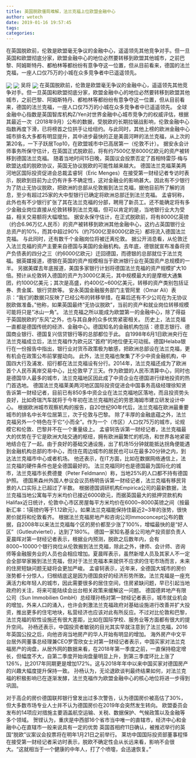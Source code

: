 ```yaml
---
title: 英国脱欧僵局难解，法兰克福上位欧盟金融中心
author: wetech
date: 2019-01-16 19:57:45
tags: 
categories: 
---
```

在英国脱欧前，伦敦是欧盟毫无争议的金融中心，遥遥领先其他竞争对手。但一旦英国和欧盟彻底分家，欧盟金融中心的地位必然要转移到欧盟其他城市，之前巴黎、阿姆斯特丹、都柏林等都纷纷有意争夺这一位置，但从目前看来，德国的法兰克福，一座人口仅75万的小城在众多竞争者中已遥遥领先。
<!-- more -->
<img align="center" border="0" src="https://imgcdn.yicai.com/uppics/images/2019/01/bf1a82f95283189bb4f3e61f0afba515.jpg" />
<img align="center" border="0" src="https://imgcdn.yicai.com/uppics/images/2019/01/fee640aa6268c861eda205667e71c42d.jpg" />
吴将
<img align="center" border="0" src="https://imgcdn.yicai.com/uppics/images/2019/01/a4b4733052eafc628494b81c5bdf880e.jpg" />
在英国脱欧前，伦敦是欧盟毫无争议的金融中心，遥遥领先其他竞争对手。但一旦英国和欧盟彻底分家，欧盟金融中心的地位必然要转移到欧盟其他城市，之前巴黎、阿姆斯特丹、都柏林等都纷纷有意争夺这一位置，但从目前看来，德国的法兰克福，一座人口仅75万的小城在众多竞争者中已遥遥领先。
全球金融中心指数是英国智库机构Z/Yen对世界金融中心城市竞争力的权威评估，根据其最近一次（2018年9月）公布的数据，受脱欧的长期拉锯战影响，伦敦金融中心指数再度下滑，已将榜首之位拱手让给纽约。与此同时，其他上榜的欧洲金融中心城市排名大多都有明显提升，其中进步最快的正是美茵河畔的法兰克福，从上次的第20名，一下子跃居Top10，在欧盟城市中已高居第一（伦敦不计）。
据安永会计师事务所保守估计，在英国正式脱欧前，将有约7500亿至8000亿欧元的资产被转移到德国法兰克福。
随着当地时间15日晚，英国议会投票否定了首相特雷莎·梅与欧盟达成的脱欧协议，英国无协议脱欧的可能性越来越大。
德国法兰克福莱美两河地区国际投资促进会总裁孟睿轲（Eric Menges）在接受第一财经记者专访时表示，脱欧到目前为止仍有许多不确定性，这对金融业的影响甚大。因此有不少银行为了防止无协议脱欧，把欧洲的总部从伦敦搬到法兰克福，据他目前所了解的消息，至少有超过25家的大中型银行已确定将欧洲总部迁到法兰克福。
孟睿轲称，此外也有不少银行扩张了其在法兰克福的分部，聘用了新员工。还不能确定将有多少金融业岗位直接从伦敦转移到法兰克福，但可以肯定的是，当地银行业大为受益，相关交易额将大幅增加。
据安永保守估计，在正式脱欧前，将有8000亿英镑（约合6.96万亿人民币）的资产被转移到欧洲其他金融中心，这约占英国银行业总资产的10%，而其中超过90%（约7500亿至8000亿欧元）都将流入德国法兰克福。
与此同时，还有数千个金融岗位将被迁离伦敦。
据公开消息看，从伦敦迁入法兰克福的资产主要来自德国与美国的金融机构。去年底，德银就宣布准备将资产负债表的四分之三（约6000亿欧元）迁回德国，而德银的总部就位于法兰克福。据英媒报道，德银在英国的资产规模相当于欧洲银行业在英国资产总规模的一半。
另据美媒去年底报道，美国多家银行计划将德国法兰克福的资产规模扩大10倍。预计从伦敦转入德国的资产为3000亿美元，其中规模最大的是摩根大通集团，约1000亿美元；其次是高盛，约400亿~600亿美元，转移的资产类别包括证券、贵金属、银行贷款等。
安永英国金融服务部门主管阿里（Omar Ali）表示：“我们的数据只反映了已经公布的转移举措，在幕后还有不少公司在为无协议脱欧做准备。”他称，如果英国最终“无协议脱欧”，当前的资产和就业岗位转移规模可能将只是“冰山一角”。
法兰克福之所以能成为欧盟第一的金融中心，除了得益于英国脱欧的“东风”之外，也与其自身的众多优势紧密相关。
历史上，法兰克福一直都是德国传统的经济、金融中心。德国知名的金融机构包括：德意志银行、德国商业银行、德国复兴信贷银行等的总部都位于此。
自1998年6月1日欧洲央行在法兰克福成立后，法兰克福作为欧元区“首府”的地位便无可动摇。德国Helaba银行在一份报告中指出，银行业对货币政策极为敏感，把欧洲总部设在法兰克福，更有机会在政策公布前掌握动向。
此外，法兰克福也聚集了不少中资金融机构，中国四大行及浦发、招行都在法兰克福设有分行。2014年，法兰克福还成为了欧洲首个人民币离岸交易中心，比伦敦早了三天。作为欧盟的人民币清算中心，同时也是德国华人最多的城市，法兰克福地区因此成了中资企业在德国进行绿地投资的热门首选地。
德国法兰克福莱美两河地区国际投资促进会中国事务高级经理徐知贤告诉第一财经记者，目前已有850多中资企业在法兰克福地区落地，而且投资势头良好，比如奇瑞汽车就将于今年初在法兰克福附近的劳恩海姆市建立研发设计中心。
根据欧洲城市观察机构的报告，自20世纪90年代后，法兰克福在欧洲最重要城市的排名中长年位居第三，次于伦敦与巴黎。
除了丰厚的金融底蕴之外，法兰克福另外一个特色在于它“小而全”。作为一个（市区）人口仅75万的城市，论规模它和伦敦、巴黎并不在一个重量级上。
孟睿轲告诉第一财经记者，法兰克福最大的优势在于它是欧洲大陆交通的枢纽，拥有欧洲最繁忙的机场，和世界各地紧密地结合在了一起。由于良好的基础交通设施，出了机场15分钟就能抵达拐角便能遇到金融机构总部的市中心，而住在周边城市的居民也可以在最多20分钟之内，到达法兰克福市中心或者机场。
他还表示，在IT方面，比如在数据网络通信上，法兰克福的硬件条件也是全德国最好的。
法兰克福同时也是德国最为国际化的城市，法兰克福市长费德曼（Peter Feldmann）称，当地25%的人口都不持有德国护照。
德国黑森州外国人参议会议员杨明告诉第一财经记者，法兰克福有移民背景的人口实际上已超过了半数。
根据德国调研机构Empirica公司的最新数据，法兰克福当地公寓每平方米均价已接近6000欧元，而据英国最大的抵押贷款机构Halifax近日统计，伦敦中心市区房屋每平方米均价在6000~8000英镑之间（按最新汇率：1英镑约等于1.12欧元）。如果法兰克福能保持住最近2~3年的涨势，很快房价就将和伦敦看齐。
根据法兰克福房地产和咨询公司Immoconcept公布的数据，自2008年以来法兰克福每个区的房价都至少涨了100%，增幅最快的是“好人区”（Gutleutviertel），达到了180%。
德国一家知名基金公司地产投资部负责人夏晨晖对第一财经记者表示，根据业内预测，脱欧之后数年内，会有8000~10000个银行岗位从伦敦搬到法兰克福，除此之外，律师、会计师、咨询师等金融服务业的人员也会相应增加。夏晨晖表示，虽然新增人员及其家人不一定会全部举家搬到法兰克福，但对于法兰克福本来就供不应求的住宅市场而言，未来的住房短缺问题无疑将会更加严峻。
孟睿轲表示，近年来，全德国大城市的房价涨势都十分惊人，归根结底这是因为德国良好的经济形势所致。法兰克福是一座充满活力和年轻人的城市，因此需要很多的居住空间，住房紧缺问题，早已引起当地政府的关注，将来可能陆续会出台相关政策来缓解这一问题。
德国德昇地产有限公司（Sun Immobilien GmbH）总经理孙杨对第一财经记者表示，城市就业机会的增加，外来人口的涌入，也许会刺激法兰克福政府对基础设施进行改善并扩大投资，推出更多的住宅地块，私营经济也应该对此有所反应。不过对比伦敦和巴黎，法兰克福的软性设施还有很大差距，比如在国际学校、服务业等方面都有很大的提升空间。
孙杨还表示，中国投资者敏锐的目光其实早就注意到了法兰克福，2016年英国公投之后，向他咨询当地房产的华人开始有明显的增加。
海外房产中文平台居外网董事总经理兼CEO罗雪欣女士对第一财经记者表示，中国买家对法兰克福房产的询盘，从居外网的数据来看，在2018年第一季度之前，一直保持稳定增长，但幅度不大，自第二季度开始询盘量明显上升，到第三季度环比上涨了126%，比2017年同期更是增加172%。这与2018年年中以来中国买家对德国房产的兴趣大幅度提升保持一致。
孙杨认为，无论退欧谈判最终结果如何，对法兰克福的积极影响已在逐渐发酵，法兰克福作为欧盟金融中心的核心地位将进一步得到巩固。
 
 
对于高企的房价德国联邦银行曾发出过多次警告，认为德国房价被高估了30%，但大多数市场专业人士并不认为德国房价在2019年会突然发生转向。
欧盟委员会发布的14项应对措施主要涵盖航空运输、关税、数据保护、气候政策以及金融等多个领域。
贺铿认为，重庆是中西部16个省市当中唯一的直辖市，经济中心和金融中心在直辖市一般来说具有一定的优势
英国首相府11日确认，被推迟举行的英国“脱欧”议案议会投票将在明年1月21日之前举行。
莱坊中国国际投资部董事程怿在接受第一财经记者采访时表示，脱欧不确定性会从长远来看，影响不会很大。“这就相当于一个健康的中年人，打了个喷嚏，会迅速恢复。”
